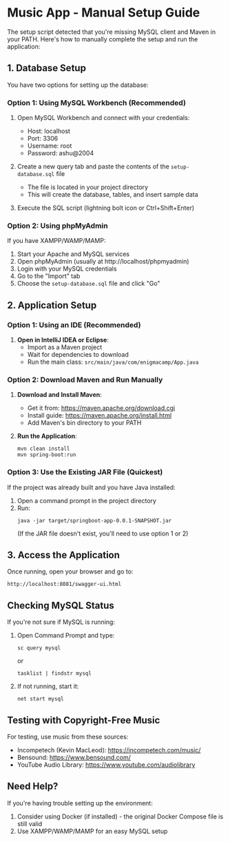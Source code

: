 # Music App - Manual Setup Guide

The setup script detected that you're missing MySQL client and Maven in your PATH. Here's how to manually complete the setup and run the application:

## 1. Database Setup

You have two options for setting up the database:

### Option 1: Using MySQL Workbench (Recommended)

1. Open MySQL Workbench and connect with your credentials:
   - Host: localhost
   - Port: 3306  
   - Username: root
   - Password: ashu@2004

2. Create a new query tab and paste the contents of the `setup-database.sql` file
   - The file is located in your project directory
   - This will create the database, tables, and insert sample data

3. Execute the SQL script (lightning bolt icon or Ctrl+Shift+Enter)

### Option 2: Using phpMyAdmin

If you have XAMPP/WAMP/MAMP:

1. Start your Apache and MySQL services
2. Open phpMyAdmin (usually at http://localhost/phpmyadmin)
3. Login with your MySQL credentials
4. Go to the "Import" tab
5. Choose the `setup-database.sql` file and click "Go"

## 2. Application Setup

### Option 1: Using an IDE (Recommended)

1. **Open in IntelliJ IDEA or Eclipse**:
   - Import as a Maven project
   - Wait for dependencies to download
   - Run the main class: `src/main/java/com/enigmacamp/App.java`

### Option 2: Download Maven and Run Manually

1. **Download and Install Maven**:
   - Get it from: https://maven.apache.org/download.cgi
   - Install guide: https://maven.apache.org/install.html
   - Add Maven's bin directory to your PATH

2. **Run the Application**:
   ```
   mvn clean install
   mvn spring-boot:run
   ```

### Option 3: Use the Existing JAR File (Quickest)

If the project was already built and you have Java installed:

1. Open a command prompt in the project directory
2. Run:
   ```
   java -jar target/springboot-app-0.0.1-SNAPSHOT.jar
   ```
   (If the JAR file doesn't exist, you'll need to use option 1 or 2)

## 3. Access the Application

Once running, open your browser and go to:
```
http://localhost:8081/swagger-ui.html
```

## Checking MySQL Status

If you're not sure if MySQL is running:

1. Open Command Prompt and type:
   ```
   sc query mysql
   ```
   or
   ```
   tasklist | findstr mysql
   ```

2. If not running, start it:
   ```
   net start mysql
   ```

## Testing with Copyright-Free Music

For testing, use music from these sources:
- Incompetech (Kevin MacLeod): https://incompetech.com/music/
- Bensound: https://www.bensound.com/
- YouTube Audio Library: https://www.youtube.com/audiolibrary

## Need Help?

If you're having trouble setting up the environment:
1. Consider using Docker (if installed) - the original Docker Compose file is still valid
2. Use XAMPP/WAMP/MAMP for an easy MySQL setup 